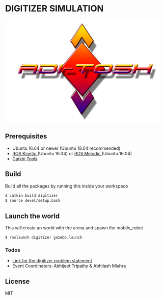 # DIGITIZER SIMULATION
![](../images/logo3.png)

## Prerequisites
- Ubuntu 16.04 or newer (Ubuntu 18.04 recommended)
- [ROS Kinetic ](http://wiki.ros.org/kinetic/Installation/Ubuntu) (Ubuntu 16.04) or [ROS Melodic ](http://wiki.ros.org/melodic/Installation/Ubuntu) (Ubuntu 16.04)
- [Catkin Tools](https://catkin-tools.readthedocs.io/en/latest/installing.html)


## Build
Build all the packages by running this inside your workspace
```sh
$ catkin build digitizer
$ source devel/setup.bash
```

## Launch the world
This will create an world with the arena and spawn the mobile_robot
```sh
$ roslaunch digitizer gazebo.launch
```

### Todos
 - [Link for the digitizer problem statement](https://drive.google.com/file/d/1TRfSipJfPAEazeUMHq2HEIN2zoGUkVlZ/view)
 - Event Coordinators: Abhijeet Tripathy & Abhilash Mishra

License
----

MIT


